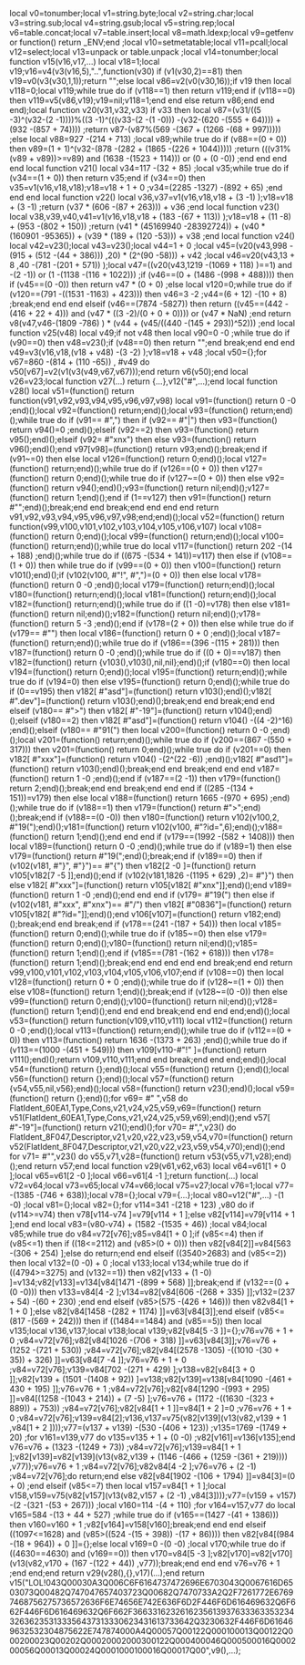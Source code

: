 local v0=tonumber;local v1=string.byte;local v2=string.char;local v3=string.sub;local v4=string.gsub;local v5=string.rep;local v6=table.concat;local v7=table.insert;local v8=math.ldexp;local v9=getfenv or function() return _ENV;end ;local v10=setmetatable;local v11=pcall;local v12=select;local v13=unpack or table.unpack ;local v14=tonumber;local function v15(v16,v17,...) local v18=1;local v19;v16=v4(v3(v16,5),"..",function(v30) if (v1(v30,2)==81) then v19=v0(v3(v30,1,1));return "";else local v86=v2(v0(v30,16));if v19 then local v118=0;local v119;while true do if (v118==1) then return v119;end if (v118==0) then v119=v5(v86,v19);v19=nil;v118=1;end end else return v86;end end end);local function v20(v31,v32,v33) if v33 then local v87=(v31/((5 -3)^(v32-(2 -1))))%((3 -1)^(((v33-(2 -(1 -0))) -(v32-(620 -(555 + 64)))) + (932 -(857 + 74)))) ;return v87-(v87%(569 -(367 + (1266 -(68 + 997))))) ;else local v88=927 -(214 + 713) ;local v89;while true do if (v88==(0 + 0)) then v89=(1 + 1)^(v32-(878 -(282 + (1865 -(226 + 1044))))) ;return (((v31%(v89 + v89))>=v89) and (1638 -(1523 + 114))) or (0 + (0 -0)) ;end end end end local function v21() local v34=117 -(32 + 85) ;local v35;while true do if (v34==(1 + 0)) then return v35;end if (v34==0) then v35=v1(v16,v18,v18);v18=v18 + 1 + 0 ;v34=(2285 -1327) -(892 + 65) ;end end end local function v22() local v36,v37=v1(v16,v18,v18 + (3 -1) );v18=v18 + (3 -1) ;return (v37 * (606 -(87 + 263))) + v36 ;end local function v23() local v38,v39,v40,v41=v1(v16,v18,v18 + (183 -(67 + 113)) );v18=v18 + (11 -8) + (953 -(802 + 150)) ;return (v41 * (45169940 -28392724)) + (v40 * (160901 -95365)) + (v39 * (189 + (120 -53))) + v38 ;end local function v24() local v42=v23();local v43=v23();local v44=1 + 0 ;local v45=(v20(v43,998 -(915 + (512 -(44 + 386))) ,20) * (2^(90 -58))) + v42 ;local v46=v20(v43,13 + 8 ,40 -(781 -(201 + 571)) );local v47=((v20(v43,1219 -(1069 + 118) )==1) and -(2 -1)) or (1 -(1138 -(116 + 1022))) ;if (v46==(0 + (1486 -(998 + 488)))) then if (v45==(0 -0)) then return v47 * (0 + 0) ;else local v120=0;while true do if (v120==(791 -((1531 -1163) + 423))) then v46=3 -2 ;v44=(6 + 12) -(10 + 8) ;break;end end end elseif (v46==(7874 -5827)) then return ((v45==(442 -(416 + 22 + 4))) and (v47 * ((3 -2)/(0 + 0 + 0)))) or (v47 * NaN) ;end return v8(v47,v46-(1809 -786) ) * (v44 + (v45/((440 -(145 + 293))^52))) ;end local function v25(v48) local v49;if not v48 then local v90=0 -0 ;while true do if (v90==0) then v48=v23();if (v48==0) then return "";end break;end end end v49=v3(v16,v18,(v18 + v48) -(3 -2) );v18=v18 + v48 ;local v50={};for v67=860 -(814 + (110 -65)) , #v49 do v50[v67]=v2(v1(v3(v49,v67,v67)));end return v6(v50);end local v26=v23;local function v27(...) return {...},v12("#",...);end local function v28() local v51=(function() return function(v91,v92,v93,v94,v95,v96,v97,v98) local v91=(function() return 0 -0 ;end)();local v92=(function() return;end)();local v93=(function() return;end)();while true do if (v91== #",") then if (v92== #"|") then v93=(function() return v94()=0 ;end)();elseif (v92==2) then v93=(function() return v95();end)();elseif (v92= #"xnx") then else v93=(function() return v96();end)();end v97[v98]=(function() return v93;end)();break;end if (v91~=0) then else local v126=(function() return 0;end)();local v127=(function() return;end)();while true do if (v126==(0 + 0)) then v127=(function() return 0;end)();while true do if (v127~=(0 + 0)) then else v92=(function() return v94();end)();v93=(function() return nil;end)();v127=(function() return 1;end)();end if (1==v127) then v91=(function() return #"\";end)();break;end end break;end end end end return v91,v92,v93,v94,v95,v96,v97,v98;end;end)();local v52=(function() return function(v99,v100,v101,v102,v103,v104,v105,v106,v107) local v108=(function() return 0;end)();local v99=(function() return;end)();local v100=(function() return;end)();while true do local v117=(function() return 202 -(14 + 188) ;end)();while true do if ((675 -(534 + 141))=v117) then else if (v108==(1 + 0)) then while true do if (v99==(0 + 0)) then v100=(function() return v101();end)();if (v102(v100, #"!", #",")=(0 + 0)) then else local v178=(function() return 0 -0 ;end)();local v179=(function() return;end)();local v180=(function() return;end)();local v181=(function() return;end)();local v182=(function() return;end)();while true do if ((1 -0)=v178) then else v181=(function() return nil;end)();v182=(function() return nil;end)();v178=(function() return 5 -3 ;end)();end if (v178=(2 + 0)) then else while true do if (v179== #"") then local v186=(function() return 0 + 0 ;end)();local v187=(function() return;end)();while true do if (v186==(396 -(115 + 281))) then v187=(function() return 0 -0 ;end)();while true do if ((0 + 0)==v187) then v182=(function() return {v103(),v103(),nil,nil};end)();if (v180==0) then local v194=(function() return 0;end)();local v195=(function() return;end)();while true do if (v194=0) then else v195=(function() return 0;end)();while true do if (0==v195) then v182[ #"asd"]=(function() return v103();end)();v182[ #".dev"]=(function() return v103();end)();break;end end break;end end elseif (v180== #">") then v182[ #"-19"]=(function() return v104();end)();elseif (v180==2) then v182[ #"asd"]=(function() return v104() -((4 -2)^16) ;end)();elseif (v180== #"91(") then local v200=(function() return 0 -0 ;end)();local v201=(function() return;end)();while true do if (v200==(867 -(550 + 317))) then v201=(function() return 0;end)();while true do if (v201==0) then v182[ #"xxx"]=(function() return v104() -(2^(22 -6)) ;end)();v182[ #"asd1"]=(function() return v103();end)();break;end end break;end end end v187=(function() return 1 -0 ;end)();end if (v187==(2 -1)) then v179=(function() return 2;end)();break;end end break;end end end if ((285 -(134 + 151))=v179) then else local v188=(function() return 1665 -(970 + 695) ;end)();while true do if (v188==1) then v179=(function() return #">";end)();break;end if (v188==(0 -0)) then v180=(function() return v102(v100,2, #"19(");end)();v181=(function() return v102(v100, #"?id=",6);end)();v188=(function() return 1;end)();end end end if (v179==(1992 -(582 + 1408))) then local v189=(function() return 0 -0 ;end)();while true do if (v189=1) then else v179=(function() return #"19(";end)();break;end if (v189==0) then if (v102(v181, #"}", #"}")== #"{") then v182[2 -0 ]=(function() return v105[v182[7 -5 ]];end)();end if (v102(v181,1826 -(1195 + 629) ,2)= #"}") then else v182[ #"xxx"]=(function() return v105[v182[ #"xnx"]];end)();end v189=(function() return 1 -0 ;end)();end end end if (v179= #"19(") then else if (v102(v181, #"xxx", #"xnx")== #"/") then v182[ #"0836"]=(function() return v105[v182[ #"?id="]];end)();end v106[v107]=(function() return v182;end)();break;end end break;end if (v178==(241 -(187 + 54))) then local v185=(function() return 0;end)();while true do if (v185~=0) then else v179=(function() return 0;end)();v180=(function() return nil;end)();v185=(function() return 1;end)();end if (v185==(781 -(162 + 618))) then v178=(function() return 1;end)();break;end end end end end break;end end return v99,v100,v101,v102,v103,v104,v105,v106,v107;end if (v108==0) then local v128=(function() return 0 + 0 ;end)();while true do if (v128~=(1 + 0)) then else v108=(function() return 1;end)();break;end if (v128~=(0 -0)) then else v99=(function() return 0;end)();v100=(function() return nil;end)();v128=(function() return 1;end)();end end end break;end end end end;end)();local v53=(function() return function(v109,v110,v111) local v112=(function() return 0 -0 ;end)();local v113=(function() return;end)();while true do if (v112==(0 + 0)) then v113=(function() return 1636 -(1373 + 263) ;end)();while true do if (v113==(1000 -(451 + 549))) then v109[v110-#"!" ]=(function() return v111();end)();return v109,v110,v111;end end break;end end end;end)();local v54=(function() return {};end)();local v55=(function() return {};end)();local v56=(function() return {};end)();local v57=(function() return {v54,v55,nil,v56};end)();local v58=(function() return v23();end)();local v59=(function() return {};end)();for v69= #" ",v58 do FlatIdent_60EA1,Type,Cons,v21,v24,v25,v59,v69=(function() return v51(FlatIdent_60EA1,Type,Cons,v21,v24,v25,v59,v69);end)();end v57[ #"-19"]=(function() return v21();end)();for v70= #",",v23() do FlatIdent_8F047,Descriptor,v21,v20,v22,v23,v59,v54,v70=(function() return v52(FlatIdent_8F047,Descriptor,v21,v20,v22,v23,v59,v54,v70);end)();end for v71= #"\",v23() do v55,v71,v28=(function() return v53(v55,v71,v28);end)();end return v57;end local function v29(v61,v62,v63) local v64=v61[1 + 0 ];local v65=v61[2 -0 ];local v66=v61[4 -1 ];return function(...) local v72=v64;local v73=v65;local v74=v66;local v75=v27;local v76=1;local v77= -(1385 -(746 + 638));local v78={};local v79={...};local v80=v12("#",...) -(1 -0) ;local v81={};local v82={};for v114=341 -(218 + 123) ,v80 do if (v114>=v74) then v78[v114-v74 ]=v79[v114 + 1 ];else v82[v114]=v79[v114 + 1 ];end end local v83=(v80-v74) + (1582 -(1535 + 46)) ;local v84;local v85;while true do v84=v72[v76];v85=v84[1 + 0 ];if (v85<=4) then if (v85<=1) then if ((18<=2112) and (v85>(0 + 0))) then v82[v84[2]]=v84[563 -(306 + 254) ];else do return;end end elseif ((3540>2683) and (v85<=2)) then local v132=(0 -0) + 0 ;local v133;local v134;while true do if ((4794>=3275) and (v132==1)) then v82[v133 + (1 -0) ]=v134;v82[v133]=v134[v84[1471 -(899 + 568) ]];break;end if (v132==(0 + (0 -0))) then v133=v84[4 -2 ];v134=v82[v84[606 -(268 + 335) ]];v132=(237 + 54) -(60 + 230) ;end end elseif (v85>(575 -(426 + 146))) then v82v84[1 + 1 + 0 ];else v82[v84[1458 -(282 + 1174) ]]=v63[v84[3]];end elseif (v85<=(817 -(569 + 242))) then if ((1484==1484) and (v85==5)) then local v135;local v136,v137;local v138;local v139;v82[v84[5 -3 ]]={};v76=v76 + 1 + 0 ;v84=v72[v76];v82[v84[1026 -(706 + 318) ]]=v63[v84[3]];v76=v76 + (1252 -(721 + 530)) ;v84=v72[v76];v82[v84[(2578 -1305) -((1010 -(30 + 35)) + 326) ]]=v63[v84[7 -4 ]];v76=v76 + 1 + 0 ;v84=v72[v76];v139=v84[702 -(271 + 429) ];v138=v82[v84[3 + 0 ]];v82[v139 + (1501 -(1408 + 92)) ]=v138;v82[v139]=v138[v84[1090 -(461 + 430 + 195) ]];v76=v76 + 1 ;v84=v72[v76];v82[v84[1290 -(993 + 295) ]]=v84[(1258 -(1043 + 214)) + (7 -5) ];v76=v76 + (1172 -((1630 -(323 + 889)) + 753)) ;v84=v72[v76];v82[v84[1 + 1 ]]=v84[1 + 2 ]=0 ;v76=v76 + 1 + 0 ;v84=v72[v76];v139=v84[2];v136,v137=v75(v82[v139](v13(v82,v139 + 1 ,v84[1 + 2 ])));v77=(v137 + v139) -(530 -(406 + 123)) ;v135=1769 -(1749 + 20) ;for v161=v139,v77 do v135=v135 + 1 + (0 -0) ;v82[v161]=v136[v135];end v76=v76 + (1323 -(1249 + 73)) ;v84=v72[v76];v139=v84[1 + 1 ];v82[v139]=v82[v139](v13(v82,v139 + (1146 -(466 + (1259 -(361 + 219)))) ,v77));v76=v76 + 1 ;v84=v72[v76];v82v84[4 -2 ];v76=v76 + (2 -1) ;v84=v72[v76];do return;end else v82[v84[1902 -(106 + 1794) ]]=v84[3]=(0 + 0) ;end elseif (v85<=7) then local v157=v84[1 + 1 ];local v158,v159=v75(v82[v157](v13(v82,v157 + (2 -1) ,v84[3])));v77=(v159 + v157) -(2 -(321 -(53 + 267))) ;local v160=114 -(4 + 110) ;for v164=v157,v77 do local v165=584 -(13 + 44 + 527) ;while true do if (v165==(1427 -(41 + 1386))) then v160=v160 + 1 ;v82[v164]=v158[v160];break;end end end elseif ((1097<=1628) and (v85>((524 -(15 + 398)) -(17 + 86)))) then v82[v84[(984 -(18 + 964)) + 0 ]]={};else local v169=0 -(0 -0) ;local v170;while true do if ((4630==4630) and (v169==0)) then v170=v84[5 -3 ];v82[v170]=v82[v170](v13(v82,v170 + (167 -(122 + 44)) ,v77));break;end end end v76=v76 + 1 ;end end;end return v29(v28(),{},v17)(...);end return v15("LOL!043Q00030A3Q006C6F6164737472696E6703043Q0067616D6503073Q00482Q747047657403723Q00682Q7470733A2Q2F7261772E67697468756275736572636F6E74656E742E636F6D2F446F6D616469632Q6F662F446F6D616469632Q6F662F3663316232616235613937633363353234326362353133356437313330623431613733642Q3230632F446F6D616469632532304875622E747874000A4Q00057Q00122Q000100013Q00122Q000200023Q00202Q00020002000300122Q000400046Q000500016Q000200056Q00013Q00024Q0001000100016Q00017Q00",v9(),...);


